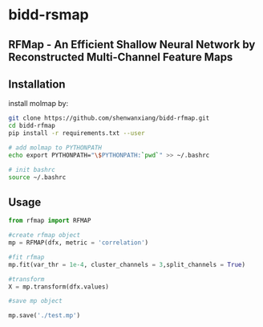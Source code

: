 # bidd-rsmap


## RFMap - An Efficient Shallow Neural Network by Reconstructed Multi-Channel Feature Maps



## Installation

install molmap by:

```bash
git clone https://github.com/shenwanxiang/bidd-rfmap.git
cd bidd-rfmap
pip install -r requirements.txt --user

# add molmap to PYTHONPATH
echo export PYTHONPATH="\$PYTHONPATH:`pwd`" >> ~/.bashrc

# init bashrc
source ~/.bashrc
```


## Usage


```python
from rfmap import RFMAP

#create rfmap object
mp = RFMAP(dfx, metric = 'correlation')

#fit rfmap
mp.fit(var_thr = 1e-4, cluster_channels = 3,split_channels = True)

#transform
X = mp.transform(dfx.values)

#save mp object

mp.save('./test.mp')
```
